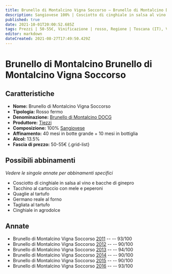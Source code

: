 ```yaml
---
title: Brunello di Montalcino Vigna Soccorso – Brunello di Montalcino DOCG – Tiezzi – Toscana (IT) – 50-55€ – 4★-5★
description: Sangiovese 100% | Cosciotto di cinghiale in salsa al vino e ginepro – Tacchino al cartoccio con mele e peperoni – Quaglie al tartufo – Germano reale al forno – Tagliata al tartufo – Cinghiale in agrodolce
published: true
date: 2021-10-01T20:00:52.685Z
tags: Prezzi | 50-55€, Vinificazione | rosso, Regione | Toscana (IT), Vinificazione | varietale, Vitigni | Sangiovese, Alimento | cinghiale, Aromatizzazione | salsa al vino e ginepro, Alimento | tacchino, Cottura | al cartoccio, Aromatizzazione | con mele e peperoni, Alimento | quaglia, Aromatizzazione | al tartufo,  Alimento | germano reale, Cottura | al forno, Aromatizzazione | in agrodolce, Vinificazione | fermo, Valutazioni | 5 stelle, 
editor: markdown
dateCreated: 2021-08-27T17:49:50.429Z
---
```


# Brunello di Montalcino Brunello di Montalcino Vigna Soccorso

## Caratteristiche
- **Nome:** Brunello di Montalcino Vigna Soccorso
- **Tipologia:** Rosso fermo
- **Denominazione:** [Brunello di Montalcino DOCG](/denominazioni/Italia/Toscana/DOCG/Brunello-di-Montalcino)
- **Produttore:** [Tiezzi](/produttori/Italia/Toscana/Tiezzi) 
- **Composizione:** 100% [Sangiovese](/vitigni/Italia/sangiovese)
- **Affinamento:** 40 mesi in botte grande + 10 mesi in bottiglia
- **Alcol:** 13.5%
- **Fascia di prezzo:** 50-55€ 
{.grid-list}


## Possibili abbinamenti
*Vedere le singole annate per abbinamenti specifici*

- Cosciotto di cinghiale in salsa al vino e bacche di ginepro
- Tacchino al cartoccio con mele e peperoni
- Quaglie al tartufo
- Germano reale al forno
- Tagliata al tartufo
- Cinghiale in agrodolce

## Annate
- Brunello di Montalcino Vigna Soccorso [2011](vini/Italia/Toscana/Tiezzi/Tenuta-Greppo-Riserva/2011) -- <span class="star-5"></span> -- 93/100
- Brunello di Montalcino Vigna Soccorso [2012](vini/Italia/Toscana/Tiezzi/Tenuta-Greppo-Riserva/2012) -- <span class="star-4"></span> -- 90/100
- Brunello di Montalcino Vigna Soccorso [2013](vini/Italia/Toscana/Tiezzi/Tenuta-Greppo-Riserva/2013) -- <span class="star-5"></span> -- 94/100
- Brunello di Montalcino Vigna Soccorso [2014](vini/Italia/Toscana/Tiezzi/Tenuta-Greppo-Riserva/2014) -- <span class="star-4"></span> -- 90/100
- Brunello di Montalcino Vigna Soccorso [2015](vini/Italia/Toscana/Tiezzi/Tenuta-Greppo-Riserva/2015) -- <span class="star-4"></span> -- 90/100
- Brunello di Montalcino Vigna Soccorso [2016](vini/Italia/Toscana/Tiezzi/Tenuta-Greppo-Riserva/2016) -- <span class="star-5"></span> -- 93/100 